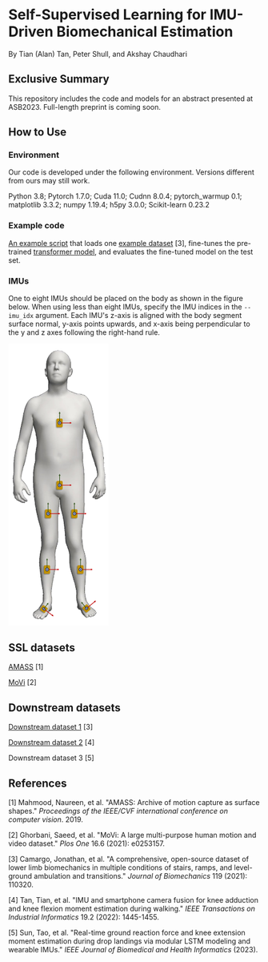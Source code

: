 
# Self-Supervised Learning for IMU-Driven Biomechanical Estimation
By Tian (Alan) Tan, Peter Shull, and Akshay Chaudhari

## Exclusive Summary
This repository includes the code and models for an abstract presented at ASB2023.
Full-length preprint is coming soon.

[//]: # (An [example implementation]&#40;#running-example-code&#41; is provided.)
[//]: # (When implementing our models, please place the IMUs according to [Hardware]&#40;#hardware&#41;)
[//]: # (and store the data according to [Data Format]&#40;#data-format&#41;.)

## How to Use
### Environment
Our code is developed under the following environment. Versions different from ours may still work.

Python 3.8; Pytorch 1.7.0; Cuda 11.0; Cudnn 8.0.4; pytorch_warmup 0.1; matplotlib 3.3.2;
numpy 1.19.4; h5py 3.0.0; Scikit-learn 0.23.2

### Example code
[An example script](./example_usage/run_example.py)
that loads one [example dataset](./example_usage/Camargo_levelground.h5) [3],
fine-tunes the pre-trained [transformer model](./example_usage/pretrained_model_weights.pth), and
evaluates the fine-tuned model on the test set.

### IMUs
One to eight IMUs should be placed on the body as shown in the figure below.
When using less than eight IMUs, specify the IMU indices in the `--imu_idx` argument.
Each IMU's z-axis is aligned with the body segment surface normal, y-axis points upwards,
and x-axis being perpendicular to the y and z axes following the right-hand rule.

<img src="figures/readme_fig/imu_position_and_orientation.png" width="200">

## SSL datasets
[AMASS](https://amass.is.tue.mpg.de/download.php)
[1]

[MoVi](https://www.biomotionlab.ca/movi/) 
[2]

## Downstream datasets
[Downstream dataset 1](https://www.epic.gatech.edu/opensource-biomechanics-camargo-et-al/)
[3]

[Downstream dataset 2](https://simtk.org/projects/imukinetics)
[4]

Downstream dataset 3 [5]

## References
[1] Mahmood, Naureen, et al. "AMASS: Archive of motion capture as surface shapes."
*Proceedings of the IEEE/CVF international conference on computer vision*. 2019.

[2] Ghorbani, Saeed, et al. "MoVi: A large multi-purpose human motion and video dataset."
*Plos One* 16.6 (2021): e0253157.

[3] Camargo, Jonathan, et al. "A comprehensive, open-source dataset of lower limb biomechanics
in multiple conditions of stairs, ramps, and level-ground ambulation and transitions."
*Journal of Biomechanics* 119 (2021): 110320.

[4] Tan, Tian, et al. "IMU and smartphone camera fusion for knee adduction and knee flexion
moment estimation during walking." *IEEE Transactions on Industrial Informatics* 19.2 (2022): 1445-1455.

[5] Sun, Tao, et al. "Real-time ground reaction force and knee extension moment estimation
during drop landings via modular LSTM modeling and wearable IMUs."
*IEEE Journal of Biomedical and Health Informatics* (2023).











